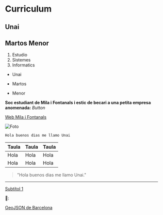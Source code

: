# Curriculum
## Unai
## Martos Menor

1. Estudio
2. Sistemes
3. Informatics 

- Unai 
* Martos
+ Menor

**Soc estudiant de Mila i Fontanals i estic de becari a una petita empresa anomenada:**
*Button*

[Web Mila i Fontanals](https://agora.xtec.cat/iesmila/)

![Foto](https://i1.sndcdn.com/artworks-n6MBDPvwIra9wTpc-oMVP0w-t500x500.jpg)

`Hola buenos dias me llamo Unai`

|   Taula   |   Taula   |   Taula   |
|-----------|-----------|-----------|
|   Hola    |   Hola    |   Hola    |
|   Hola    |   Hola    |   Hola    |

> "Hola buenos dias me llamo Unai."

---

[Subtítol 1](#subtítol-1)

💩:

[GeoJSON de Barcelona]([[https://example.com/barcelona.geojson](https://opendata-ajuntament.barcelona.cat/data/es/dataset/20170706-districtes-barris/resource/cd800462-f326-429f-a67a-c69b7fc4c50a)](https://geojson.io/#map=10.42/41.3835/2.147))
